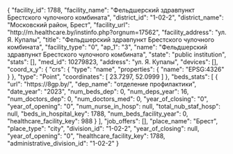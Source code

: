 {
    "facility_id": 1788,
    "facility_name": "Фельдшерский здравпункт Брестского чулочного комбината",
    "district_id": "1-02-2",
    "district_name": "Московский район, Брест",
    "facility_url": "http:\/\/m.healthcare.by\/instinfo.php?orgnum=17562",
    "facility_address": "ул. Я. Купалы",
    "title": "Фельдшерский здравпункт Брестского чулочного комбината",
    "facility_type": "0",
    "ap_1": "3",
    "name": "Фельдшерский здравпункт Брестского чулочного комбината",
    "state": "public institution",
    "stats": [],
    "med_id": 10279823,
    "address": "ул. Я. Купалы",
    "devices": [],
    "coord_x_y": {
        "crs": {
            "type": "name",
            "properties": {
                "name": "EPSG:4326"
            }
        },
        "type": "Point",
        "coordinates": [
            23.7297,
            52.0999
        ]
    },
    "beds_stats": [
        {
            "url": "https:\/\/8gp.by\/",
            "dep_name": "отделение профилактики",
            "date_year": "2023",
            "num_beds_dep": 0,
            "num_deps_year": 16,
            "num_doctors_dep": 0,
            "num_doctors_med": 0,
            "year_of_closing": "0",
            "year_of_opening": "0",
            "num_nurse_in_hosp": null,
            "total_nub_staf_hosp": null,
            "beds_in_hospital_key": 1788,
            "num_beds_facility_year": 0,
            "healthcare_facility_key": 988
        }
    ],
    "job_offers": [],
    "place_name": "Брест",
    "place_type": "city",
    "division_id": "1-02-2",
    "year_of_closing": null,
    "year_of_opening": "0",
    "healthcare_facility_key": 1788,
    "administrative_division_id": "1-02-2"
}